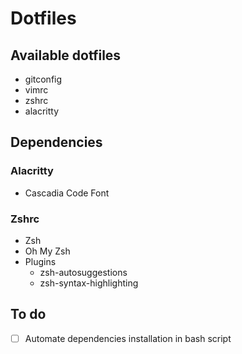 # Dotfiles

## Available dotfiles
- gitconfig
- vimrc
- zshrc
- alacritty

## Dependencies
### Alacritty
- Cascadia Code Font

### Zshrc
- Zsh
- Oh My Zsh
- Plugins
  - zsh-autosuggestions
  - zsh-syntax-highlighting

## To do
- [ ] Automate dependencies installation in bash script